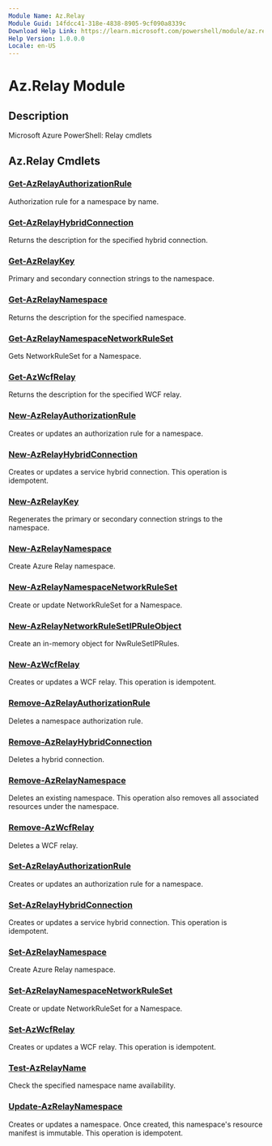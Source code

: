 ```yaml
---
Module Name: Az.Relay
Module Guid: 14fdcc41-318e-4838-8905-9cf090a8339c
Download Help Link: https://learn.microsoft.com/powershell/module/az.relay
Help Version: 1.0.0.0
Locale: en-US
---
```


# Az.Relay Module
## Description
Microsoft Azure PowerShell: Relay cmdlets

## Az.Relay Cmdlets
### [Get-AzRelayAuthorizationRule](Get-AzRelayAuthorizationRule.md)
Authorization rule for a namespace by name.

### [Get-AzRelayHybridConnection](Get-AzRelayHybridConnection.md)
Returns the description for the specified hybrid connection.

### [Get-AzRelayKey](Get-AzRelayKey.md)
Primary and secondary connection strings to the namespace.

### [Get-AzRelayNamespace](Get-AzRelayNamespace.md)
Returns the description for the specified namespace.

### [Get-AzRelayNamespaceNetworkRuleSet](Get-AzRelayNamespaceNetworkRuleSet.md)
Gets NetworkRuleSet for a Namespace.

### [Get-AzWcfRelay](Get-AzWcfRelay.md)
Returns the description for the specified WCF relay.

### [New-AzRelayAuthorizationRule](New-AzRelayAuthorizationRule.md)
Creates or updates an authorization rule for a namespace.

### [New-AzRelayHybridConnection](New-AzRelayHybridConnection.md)
Creates or updates a service hybrid connection.
This operation is idempotent.

### [New-AzRelayKey](New-AzRelayKey.md)
Regenerates the primary or secondary connection strings to the namespace.

### [New-AzRelayNamespace](New-AzRelayNamespace.md)
Create Azure Relay namespace.

### [New-AzRelayNamespaceNetworkRuleSet](New-AzRelayNamespaceNetworkRuleSet.md)
Create or update NetworkRuleSet for a Namespace.

### [New-AzRelayNetworkRuleSetIPRuleObject](New-AzRelayNetworkRuleSetIPRuleObject.md)
Create an in-memory object for NwRuleSetIPRules.

### [New-AzWcfRelay](New-AzWcfRelay.md)
Creates or updates a WCF relay.
This operation is idempotent.

### [Remove-AzRelayAuthorizationRule](Remove-AzRelayAuthorizationRule.md)
Deletes a namespace authorization rule.

### [Remove-AzRelayHybridConnection](Remove-AzRelayHybridConnection.md)
Deletes a hybrid connection.

### [Remove-AzRelayNamespace](Remove-AzRelayNamespace.md)
Deletes an existing namespace.
This operation also removes all associated resources under the namespace.

### [Remove-AzWcfRelay](Remove-AzWcfRelay.md)
Deletes a WCF relay.

### [Set-AzRelayAuthorizationRule](Set-AzRelayAuthorizationRule.md)
Creates or updates an authorization rule for a namespace.

### [Set-AzRelayHybridConnection](Set-AzRelayHybridConnection.md)
Creates or updates a service hybrid connection.
This operation is idempotent.

### [Set-AzRelayNamespace](Set-AzRelayNamespace.md)
Create Azure Relay namespace.

### [Set-AzRelayNamespaceNetworkRuleSet](Set-AzRelayNamespaceNetworkRuleSet.md)
Create or update NetworkRuleSet for a Namespace.

### [Set-AzWcfRelay](Set-AzWcfRelay.md)
Creates or updates a WCF relay.
This operation is idempotent.

### [Test-AzRelayName](Test-AzRelayName.md)
Check the specified namespace name availability.

### [Update-AzRelayNamespace](Update-AzRelayNamespace.md)
Creates or updates a namespace.
Once created, this namespace's resource manifest is immutable.
This operation is idempotent.

